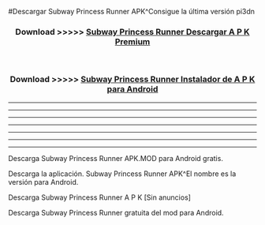 #Descargar Subway Princess Runner  APK^Consigue la última versión pi3dn



<div align="center">
<h3>Download >>>>> <a href="https://es-sites.web.app/?es= Subway Princess Runner ">Subway Princess Runner  Descargar A P K Premium</a></h3><br>

<h3>Download >>>>> <a href="https://es-sites.web.app/?es= Subway Princess Runner ">Subway Princess Runner  Instalador de A P K para Android</a></h3>
</div>


----------------------------------------------------------

----------------------------------------------------------

----------------------------------------------------------

----------------------------------------------------------

----------------------------------------------------------

----------------------------------------------------------

----------------------------------------------------------

Descarga Subway Princess Runner  APK.MOD para Android gratis.

Descarga la aplicación. Subway Princess Runner  APK^El nombre es la versión para Android.

Descarga Subway Princess Runner  A P K [Sin anuncios]

Descarga Subway Princess Runner  gratuita del mod para Android.


